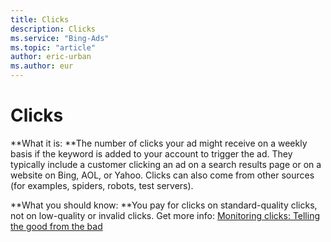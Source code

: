```yaml
---
title: Clicks
description: Clicks
ms.service: "Bing-Ads"
ms.topic: "article"
author: eric-urban
ms.author: eur
---
```


# Clicks

**What it is: **The number of clicks your ad might receive on a weekly basis if the keyword is added to your account to trigger the ad. They typically include a customer clicking an ad on a search results page or on a website on Bing, AOL, or Yahoo. Clicks can also come from other sources (for examples, spiders, robots, test servers).

**What you should know: **You pay for clicks on standard-quality clicks, not on low-quality or invalid clicks. Get more info: [Monitoring clicks: Telling the good from the bad](../hlp_BA_CONC_AboutPreventingInvalidClicks.md)


